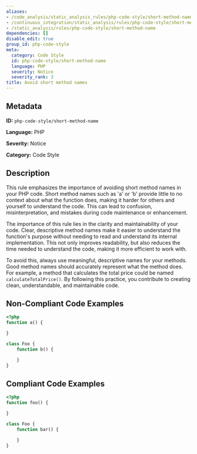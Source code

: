 ```yaml
---
aliases:
- /code_analysis/static_analysis_rules/php-code-style/short-method-name
- /continuous_integration/static_analysis/rules/php-code-style/short-method-name
- /static_analysis/rules/php-code-style/short-method-name
dependencies: []
disable_edit: true
group_id: php-code-style
meta:
  category: Code Style
  id: php-code-style/short-method-name
  language: PHP
  severity: Notice
  severity_rank: 3
title: Avoid short method names
---
```

<!--  SOURCED FROM https://github.com/DataDog/datadog-static-analyzer-rule-docs -->


## Metadata
**ID:** `php-code-style/short-method-name`

**Language:** PHP

**Severity:** Notice

**Category:** Code Style

## Description
This rule emphasizes the importance of avoiding short method names in your PHP code. Short method names such as 'a' or 'b' provide little to no context about what the function does, making it harder for others and yourself to understand the code. This can lead to confusion, misinterpretation, and mistakes during code maintenance or enhancement.

The importance of this rule lies in the clarity and maintainability of your code. Clear, descriptive method names make it easier to understand the function's purpose without needing to read and understand its internal implementation. This not only improves readability, but also reduces the time needed to understand the code, making it more efficient to work with.

To avoid this, always use meaningful, descriptive names for your methods. Good method names should accurately represent what the method does. For example, a method that calculates the total price could be named `calculateTotalPrice()`. By following this practice, you contribute to creating clean, understandable, and maintainable code.

## Non-Compliant Code Examples
```php
<?php
function a() {

}

class Foo {
    function b() {

    }
}
```

## Compliant Code Examples
```php
<?php
function foo() {

}

class Foo {
    function bar() {

    }
}
```
